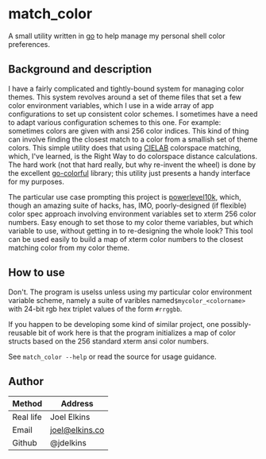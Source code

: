 # match_color

A small utility written in [go](http://golang.org) to help manage my personal
shell color preferences.

## Background and description

I have a fairly complicated and tightly-bound system for managing color themes.
This system revolves around a set of theme files that set a few color
environment variables, which I use in a wide array of app configurations to set
up consistent color schemes. I sometimes have a need to adapt various
configuration schemes to this one. For example: sometimes colors are given
with ansi 256 color indices. This kind of thing can involve finding the closest
match to a color from a smallish set of theme colors. This simple utility does
that using [CIELAB](https://en.wikipedia.org/wiki/CIELAB_color_space)
colorspace matching, which, I've learned, is the Right Way to do colorspace
distance calculations. The hard work (not that hard really, but why re-invent
the wheel) is done by the excellent
[go-colorful](https://github.com/lucasb-eyer/go-colorful) library; this utility
just presents a handy interface for my purposes.

The particular use case prompting this project is
[powerlevel10k](https://github.com/romkatv/powerlevel10k), which, though an
amazing suite of hacks, has, IMO, poorly-designed (if flexible) color spec
approach involving environment variables set to xterm 256 color numbers. Easy
enough to set those to my color theme variables, but which variable to use,
without getting in to re-designing the whole look? This tool can be used easily
to build a map of xterm color numbers to the closest matching color from my
color theme.

## How to use

Don't. The program is uselss unless using my particular color environment
variable scheme, namely a suite of varibles named`$mycolor_<colorname>` with
24-bit rgb hex triplet values of the form `#rrggbb`.

If you happen to be developing some kind of similar project, one
possibly-reusable bit of work here is that the program initializes a map of
color structs based on the 256 standard xterm ansi color numbers.

See `match_color --help` or read the source for usage guidance.

## Author

| Method    | Address        |
|-----------|----------------|
| Real life | Joel Elkins    |
| Email     | joel@elkins.co |
| Github    | @jdelkins      |

